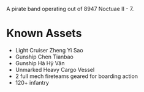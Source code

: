 A pirate band operating out of 8947 Noctuae II - 7.
# Known Assets
- Light Cruiser Zheng Yi Sao
- Gunship Chen Tianbao
- Gunship Hà Hỷ Văn
- Unmarked Heavy Cargo Vessel
- 2 full mech fireteams geared for boarding action
- 120+ infantry